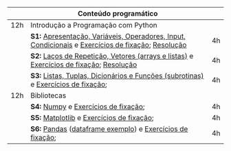 |     | **Conteúdo programático**                                                                 |    |
|-----|-------------------------------------------------------------------------------------------|----|
| 12h | Introdução a Programação com Python                                                       |    |
|     | **S1:** [Apresentação, Variáveis, Operadores, Input, Condicionais](https://colab.research.google.com/drive/1KTqn4m0F87dZt3yX_BF6Qg3me1PM-Qzw?usp=sharing) e [Exercícios de fixação](https://colab.research.google.com/drive/18x9rVvFUzhxWhHZnXZGlSsH-dF5HPlDb?usp=sharing); [Resolução](https://colab.research.google.com/drive/1118bHAZeuP7gc4DxoE3z32nVsranaueP?usp=sharing)| 4h |
|     | **S2:** [Laços de Repetição, Vetores (arrays e listas)](https://colab.research.google.com/drive/1TO-ImIIbKrqB0pvuUvDtrBFZ2mmGQiS7?usp=sharing) e [Exercícios de fixação](https://colab.research.google.com/drive/1t1Jzn_T6SGhgAPrb3qzm6iaEC-KyJ0aX?usp=sharing); [Resolução](https://colab.research.google.com/drive/1F3-34Hn_2GLGgNA9fE31E9mj5pEYN9Jl?usp=sharing)           | 4h |
|     | **S3:** [Listas, Tuplas, Dicionários e Funções (subrotinas)](https://colab.research.google.com/drive/1ZTMRg7CcU2BJey42VjPK2Z8F0PLYb5oM?usp=sharing) e [Exercícios de fixação](https://colab.research.google.com/drive/1cnKT3K6xSJgqx6wFcGNfauV72pgwgjL1?usp=sharing);       | 4h |
| 12h | Bibliotecas                                                                               |    |
|     | **S4:** [Numpy](https://colab.research.google.com/drive/1DYprtUabRSfuQmzm2aQu4CrVBQIxTBUo?usp=sharing) e [Exercícios de fixação](https://colab.research.google.com/drive/1JlDh86_Y-e6a967DJaUn_NXq7PM_J8p7?usp=sharing);                                                    | 4h |
|     | **S5:** [Matplotlib](https://colab.research.google.com/drive/1g8rbP1N0aOhh4sGbYx332a7L_eT91yfs?usp=sharing) e [Exercícios de fixação](https://colab.research.google.com/drive/1cCb6qPF_sC5APJBJqficWDrjiHTDxOFK?usp=sharing);                                               | 4h |
|     | **S6:** [Pandas](https://colab.research.google.com/drive/1hi0c3HLolAvMzMv-kPb14rF_nQF8XRiX?usp=sharing) ([dataframe exemplo](https://drive.google.com/file/d/187TBa-xmQHKL-UGgIaR00grnUOIrYaF5/view?usp=sharing)) e [Exercícios de fixação](https://colab.research.google.com/drive/184TN6aK7Wupl0evD6kIAFISk0AndCEla?usp=sharing);                                                   | 4h |
